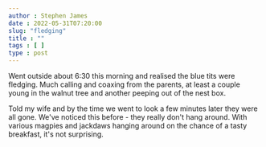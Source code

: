 ```yaml
---
author : Stephen James
date : 2022-05-31T07:20:00
slug: "fledging" 
title : ""
tags : [ ]
type : post
---
```

Went outside about 6:30 this morning and realised the blue tits were fledging. Much calling and coaxing from the parents, at least a couple young in the walnut tree and another peeping out of the nest box. 

Told my wife and by the time we went to look a few minutes later they were all gone. We've noticed this before - they really don't hang around. With various magpies and jackdaws hanging around on the chance of a tasty breakfast, it's not surprising.